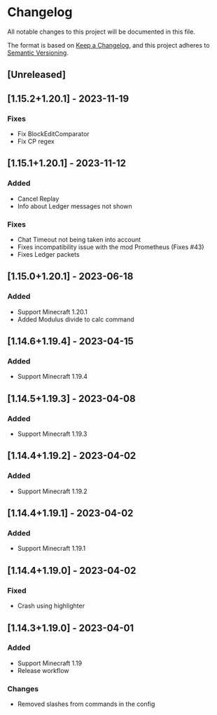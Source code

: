 # Changelog

All notable changes to this project will be documented in this file.

The format is based on [Keep a Changelog](https://keepachangelog.com/en/1.0.0/),
and this project adheres to [Semantic Versioning](https://semver.org/spec/v2.0.0.html).

## [Unreleased]

## [1.15.2+1.20.1] - 2023-11-19

### Fixes

- Fix BlockEditComparator
- Fix CP regex

## [1.15.1+1.20.1] - 2023-11-12

### Added

- Cancel Replay
- Info about Ledger messages not shown

### Fixes

- Chat Timeout not being taken into account
- Fixes incompatibility issue with the mod Prometheus (Fixes #43)
- Fixes Ledger packets

## [1.15.0+1.20.1] - 2023-06-18

### Added

- Support Minecraft 1.20.1
- Added Modulus divide to calc command

## [1.14.6+1.19.4] - 2023-04-15

### Added

- Support Minecraft 1.19.4

## [1.14.5+1.19.3] - 2023-04-08

### Added

- Support Minecraft 1.19.3

## [1.14.4+1.19.2] - 2023-04-02

### Added

- Support Minecraft 1.19.2

## [1.14.4+1.19.1] - 2023-04-02

### Added

- Support Minecraft 1.19.1

## [1.14.4+1.19.0] - 2023-04-02

### Fixed

- Crash using highlighter

## [1.14.3+1.19.0] - 2023-04-01

### Added

- Support Minecraft 1.19
- Release workflow

### Changes

- Removed slashes from commands in the config